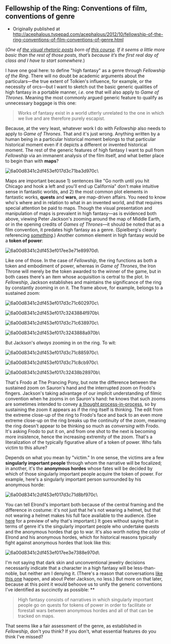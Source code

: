 ## Fellowship of the Ring: Conventions of film, conventions of genre

 * Originally published at http://acephalous.typepad.com/acephalous/2012/10/fellowship-of-the-ring-conventions-of-film-conventions-of-genre.html

(*One of [the visual rhetoric posts](http://acephalous.typepad.com/acephalous/2012/02/scott-eric-kaufmans-visual-rhetoric-compendium-as-of-11282011.html) born of [this course](http://acephalous.typepad.com/acephalous/2012/08/new-syllabus-game-of-thrones-bold-plan-or-blasphemy.html). If it seems a little more basic than the rest of those posts, that’s because it’s the first real day of class and I have to start somewhere.*)

I have one goal here: to define "high fantasy" as a genre through *Fellowship of the Ring*. There will no doubt be academic arguments about the particulars—the true extent of Tolkien's influence, for example, or the necessity of orcs—but I want to sketch out the basic generic qualities of high fantasy in a portable manner, *i.e.* one that will also apply to *Game of Thrones*. Meaning the most commonly argued generic feature to qualify as unnecessary baggage is this one:

> Works of fantasy exist in a world utterly unrelated to the one in which we live and are therefore purely escapist.

Because, at the very least, whatever work I do with *Fellowship* also needs to apply to *Game of Thrones*. That and it's just wrong. Anything written by a human being in a particular historical moment belongs to that particular historical moment even if it depicts a different or invented historical moment. The rest of the generic features of high fantasy I want to pull from *Fellowship* via an immanent analysis of the film itself, and what better place to begin than with **maps**?

![6a00d8341c2df453ef017d3c71ba3d970c](images/film/fellowship-of-the-ring/6a00d8341c2df453ef017d3c71ba3d970c.png)\ 

Maps are important because 1) sentences like "Go north until you hit Chicago and hook a left and you'll end up California" don't make intuitive sense in fantastic worlds, and 2) the most common plot elements in fantastic works, **quests** and **wars**, are map-driven affairs. You need to know who's where and in relation to what in an invented world, and that requires special attention be paid to maps. Though the visual presentation and manipulation of maps is prevalent in high fantasy—as is evidenced both above, viewing Peter Jackson's zooming around the map of Middle Earth, or in the opening credits of *Games of Thrones*—it should be noted that as a film convention, it predates high fantasy as a genre. (Spielberg's clearly referencing [*something*](http://acephalous.typepad.com/files/plane.jpg).) Another common element in high fantasy would be a **token of power**:

![6a00d8341c2df453ef017ee3e71e89970d](images/film/fellowship-of-the-ring/6a00d8341c2df453ef017ee3e71e89970d.png)\ 

Like one of those. In the case of *Fellowship*, the ring functions as both a token and embodiment of power, whereas in *Game of Thrones*, the Iron Throne will merely be the token awarded to the winner of the game, but in both cases there's an item whose acquisition is certral to the plot. In *Fellowship*, Jackson establishes and maintains the significance of the ring by constantly zooming in on it. The frame above, for example, belongs to a sustained zoom:

![6a00d8341c2df453ef017d3c71c602970c](images/film/fellowship-of-the-ring/6a00d8341c2df453ef017d3c71c602970c.png)\ 

![6a00d8341c2df453ef017c3243884f970b](images/film/fellowship-of-the-ring/6a00d8341c2df453ef017c3243884f970b.png)\ 

![6a00d8341c2df453ef017d3c71c638970c](images/film/fellowship-of-the-ring/6a00d8341c2df453ef017d3c71c638970c.png)\ 

![6a00d8341c2df453ef017c3243888a970b](images/film/fellowship-of-the-ring/6a00d8341c2df453ef017c3243888a970b.png)\ 

But Jackson's *always* zooming in on the ring. To wit:

![6a00d8341c2df453ef017d3c71c885970c](images/film/fellowship-of-the-ring/6a00d8341c2df453ef017d3c71c885970c.png)\ 

![6a00d8341c2df453ef017d3c71c8cb970c](images/film/fellowship-of-the-ring/6a00d8341c2df453ef017d3c71c8cb970c.png)\ 

![6a00d8341c2df453ef017c32438b28970b](images/film/fellowship-of-the-ring/6a00d8341c2df453ef017c32438b28970b.png)\ 

That's Frodo at The Prancing Pony, but note the difference between the sustained zoom on Sauron's hand and the interrupted zoom on Frodo's fingers. Jackson's taking advantage of our implicit understanding of filmic convention when he zooms in on Sauron's hand: he knows that such zooms are sometimes intended to convey [a thought process-in-process](http://acephalous.typepad.com/acephalous/2012/01/follow-that-thought.html), so by sustaining the zoom it appears as if the ring itself is thinking. The edit from the extreme close-up of the ring to Frodo's face and back to an even more extreme close-up on the ring breaks up the continuity of the zoom, meaning the ring doesn't appear to be thinking so much as *conversing* with Frodo. It's asking Frodo to put it on, and from one shot to the next is becoming more insistence, hence the increasing extremity of the zoom. That's a literalization of the typically figurative allure of a token of power. Who falls victim to this allure?

Depends on what you mean by "victim." In one sense, the victims are a few **singularly important people** through whom the narrative will be focalized; in another, it's the **anonymous hordes** whose fates will be decided by which of those singularly important people acquire the token of power. For example, here's a singularly important person surrounded by his anonymous horde:

![6a00d8341c2df453ef017d3c71d8bf970c](images/film/fellowship-of-the-ring/6a00d8341c2df453ef017d3c71d8bf970c.png)\ 

You can tell Elrond's important both because of the central framing and the difference in costume: it's not just that he's not wearing a helmet, but that not wearing a helmet makes his full face available to the audience. (See [here](http://acephalous.typepad.com/acephalous/2012/09/game-of-thrones-winter-is-coming-for-will-and-bran.html) for a preview of why that's important.) It goes without saying that in terms of genre it's the singularly important people who undertake quests and the anonymous hordes that go to war. It's also worth noting the color of Elrond and his anonymous hordes, which for historical reasons typically fight against anonymous hordes that look like this:

![6a00d8341c2df453ef017ee3e7388e970d](images/film/fellowship-of-the-ring/6a00d8341c2df453ef017ee3e7388e970d.png)\ 

I'm not saying that dark skin and unconventional jewelry decisions necessarily indicate that a character in a high fantasy will be less-than-noble, but neither am I denying it. (There's a reason that conversations [like this one](http://acephalous.typepad.com/acephalous/2005/12/king_kong_the_s.html) happen, and about Peter Jackson, no less.) But more on that later, because at this point it would behoove us to unify the generic conventions I've identified as succinctly as possible: **

> High fantasy consists of narratives in which singularly important people go on quests for tokens of power in order to facilitate or forestall wars between anonymous hordes and all of that can be tracked on maps.

That seems like a fair assessment of the genre, as established in *Fellowship*, don't you think? If you don't, what essential features do you think I've missed?
